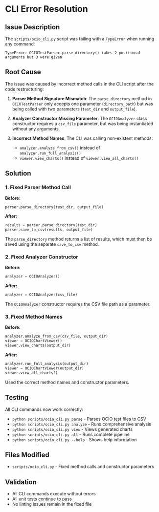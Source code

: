 # CLI Error Resolution

## Issue Description

The `scripts/ocio_cli.py` script was failing with a `TypeError` when running any command:

``` text
TypeError: OCIOTestParser.parse_directory() takes 2 positional arguments but 3 were given
```

## Root Cause

The issue was caused by incorrect method calls in the CLI script after the code restructuring:

1. **Parser Method Signature Mismatch**: The `parse_directory` method in `OCIOTestParser` only accepts one parameter (`directory_path`) but was being called with two parameters (`test_dir` and `output_file`).

2. **Analyzer Constructor Missing Parameter**: The `OCIOAnalyzer` class constructor requires a `csv_file` parameter, but was being instantiated without any arguments.

3. **Incorrect Method Names**: The CLI was calling non-existent methods:
   - `analyzer.analyze_from_csv()` instead of `analyzer.run_full_analysis()`
   - `viewer.view_charts()` instead of `viewer.view_all_charts()`

## Solution

### 1. Fixed Parser Method Call

**Before:**

``` python
parser.parse_directory(test_dir, output_file)
```

**After:**

``` python
results = parser.parse_directory(test_dir)
parser.save_to_csv(results, output_file)
```

The `parse_directory` method returns a list of results, which must then be saved using the separate `save_to_csv` method.

### 2. Fixed Analyzer Constructor

**Before:**

``` python
analyzer = OCIOAnalyzer()
```

**After:**

``` python
analyzer = OCIOAnalyzer(csv_file)
```

The `OCIOAnalyzer` constructor requires the CSV file path as a parameter.

### 3. Fixed Method Names

**Before:**

``` python
analyzer.analyze_from_csv(csv_file, output_dir)
viewer = OCIOChartViewer()
viewer.view_charts(output_dir)
```

**After:**

``` python
analyzer.run_full_analysis(output_dir)
viewer = OCIOChartViewer(output_dir)
viewer.view_all_charts()
```

Used the correct method names and constructor parameters.

## Testing

All CLI commands now work correctly:

- `python scripts/ocio_cli.py parse` - Parses OCIO test files to CSV
- `python scripts/ocio_cli.py analyze` - Runs comprehensive analysis
- `python scripts/ocio_cli.py view` - Views generated charts
- `python scripts/ocio_cli.py all` - Runs complete pipeline
- `python scripts/ocio_cli.py --help` - Shows help information

## Files Modified

- `scripts/ocio_cli.py` - Fixed method calls and constructor parameters

## Validation

- All CLI commands execute without errors
- All unit tests continue to pass
- No linting issues remain in the fixed file
